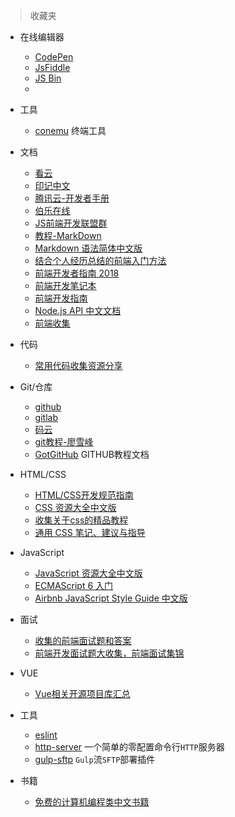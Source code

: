> 收藏夹

* 在线编辑器
    * [CodePen](https://codepen.io/)
    * [JsFiddle](http://jsfiddle.net/)
    * [JS Bin](https://jsbin.com)
    * 

* 工具
    * [conemu](https://github.com/Maximus5/ConEmu) 终端工具

* 文档
    * [看云](https://www.kancloud.cn/)
    * [印记中文](https://docschina.org/)
    * [腾讯云-开发者手册](https://cloud.tencent.com/developer/devdocs)
    * [伯乐在线](https://github.com/jobbole)
    * [JS前端开发联盟群](https://github.com/jsfront)
    * [教程-MarkDown](http://www.markdown.cn/)
    * [Markdown 语法简体中文版](https://github.com/riku/Markdown-Syntax-CN)
    * [结合个人经历总结的前端入门方法](https://github.com/qiu-deqing/FE-learning/)
    * [前端开发者指南 2018](https://leviding.gitbooks.io/front-end-handbook-2018/content/)
    * [前端开发笔记本](https://li-xinyang.gitbooks.io/frontend-notebook/)
    * [前端开发指南](https://github.com/icepy/Front-End-Develop-Guide/)
    * [Node.js API 中文文档](http://nodejs.cn/api/)
    * [前端收集](https://github.com/foru17/front-end-collect)

* 代码
    * [常用代码收集资源分享](https://github.com/jsfront/src)

* Git/仓库
    * [github](https://github.com/)
    * [gitlab](https://gitlab.com/)
    * [码云](https://gitee.com/)
    * [git教程-廖雪峰](https://www.liaoxuefeng.com/wiki/0013739516305929606dd18361248578c67b8067c8c017b000)
    * [GotGitHub](https://www.kancloud.cn/kancloud/how-to-use-github/42191) GITHUB教程文档

* HTML/CSS
    * [HTML/CSS开发规范指南](https://github.com/doyoe/html-css-guide#id)
    * [CSS 资源大全中文版](https://github.com/jobbole/awesome-css-cn)
    * [收集关于css的精品教程](https://github.com/marvin1023/css-source)
    * [通用 CSS 笔记、建议与指导](https://github.com/chadluo/CSS-Guidelines)

* JavaScript
    * [JavaScript 资源大全中文版](https://github.com/jobbole/awesome-javascript-cn)
    * [ECMAScript 6 入门](http://es6.ruanyifeng.com/)
    * [Airbnb JavaScript Style Guide 中文版](https://github.com/sivan/javascript-style-guide)

* 面试
    * [收集的前端面试题和答案](https://github.com/qiu-deqing/FE-interview)
    * [前端开发面试题大收集，前端面试集锦](https://github.com/paddingme/Front-end-Web-Development-Interview-Question)

* VUE
    * [Vue相关开源项目库汇总](https://github.com/opendigg/awesome-github-vue)

* 工具
    * [eslint](https://cn.eslint.org/)
    * [http-server](https://github.com/indexzero/http-server) 一个简单的零配置命令行`HTTP`服务器
    * [gulp-sftp](https://github.com/gtg092x/gulp-sftp/) `Gulp`流`SFTP`部署插件

* 书籍
    * [免费的计算机编程类中文书籍](https://github.com/justjavac/free-programming-books-zh_CN)